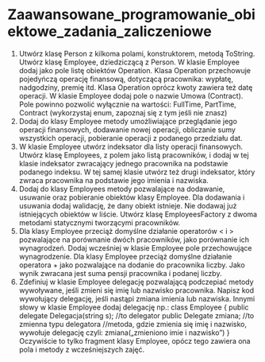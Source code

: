 # Zaawansowane_programowanie_obiektowe_zadania_zaliczeniowe

1. Utwórz klasę Person z kilkoma polami, konstruktorem, metodą ToString. Utwórz klasę
Employee, dziedziczącą z Person. W klasie Employee dodaj jako pole listę obiektów
Operation. Klasa Operation przechowuje pojedyńczą operację finansową, dotyczącą
pracownika: wypłatę, nadgodziny, premię itd. Klasa Operation oprócz kwoty zawiera też datę
operacji.
W klasie Employee dodaj pole o nazwie Umowa (Contract). Pole powinno pozwolić wyłącznie
na wartości: FullTime, PartTime, Contract (wykorzystaj enum, zapoznaj się z tym jeśli nie
znasz)
2. Dodaj do klasy Employee metody umożliwiające przeglądanie jego operacji finansowych,
dodawanie nowej operacji, obliczanie sumy wszystkich operacji, pobieranie operacji z
podanego przedziału dat.
3. W klasie Employee utwórz indeksator dla listy operacji finansowych. Utwórz klasę
Employees, z polem jako listą pracowników, i dodaj w tej klasie indeksator zwracający
jednego pracownika na podstawie podanego indeksu. W tej samej klasie utwórz też drugi
indeksator, który zwraca pracownika na podstawie jego imienia i nazwiska.
4. Dodaj do klasy Employees metody pozwalające na dodawanie, usuwanie oraz pobieranie
obiektów klasy Employee. Dla dodawania i usuwania dodaj walidację, że dany obiekt istnieje.
Nie dodawaj już istniejących obiektów w liście. Utwórz klasę EmployeesFactory z dwoma
metodami statycznymi tworzącymi pracowników.
5. Dla klasy Employee przeciąż domyślne działanie operatorów < i > pozwalające na porównanie
dwóch pracowników, jako porównanie ich wynagrodzeń. Dodaj wcześniej w klasie Employee
pole przechowujące wynagrodzenie. Dla klasy Employee przeciąż domyślne działanie
operatora + jako pozwalające na dodanie do pracownika liczby. Jako wynik zwracana jest
suma pensji pracownika i podanej liczby.
6. Zdefiniuj w klasie Employee delegację pozwalającą podczepiać metody wywoływane, jeśli
zmieni się imię lub nazwisko pracownika. Napisz kod wywołujący delegację, jeśli nastąpi
zmiana imienia lub nazwiska. Innymi słowy w klasie Employee dodaj delegację np.:
class Employee {
public delegate Delegacja(string s); //to delegator
public Delegate zmiana; //to zmienna typu delegatora
//metoda, gdzie zmienia się imię i nazwisko, wywołuje delegację czyli: zmiana(„zmieniono
imie i nazwisko”)
}
Oczywiście to tylko fragment klasy Employee, opócz tego zawiera ona pola i metody z
wcześniejszych zajęć.
